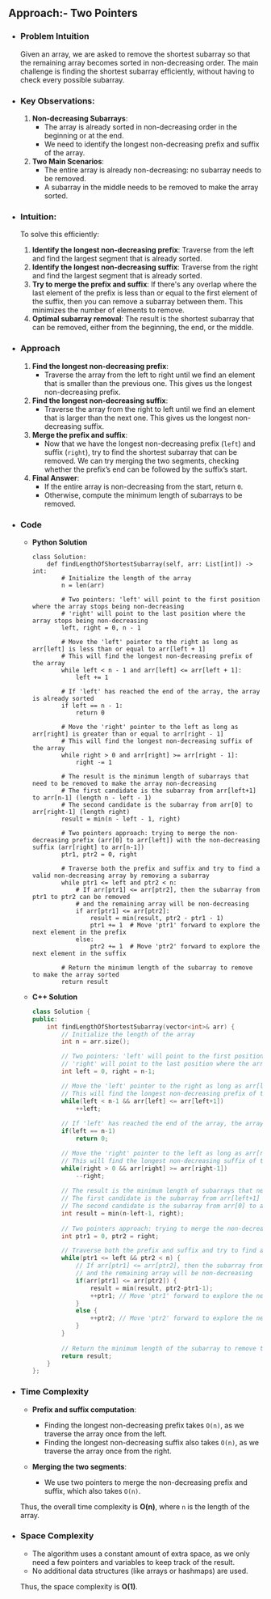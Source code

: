 ## Approach:- Two Pointers

- ### Problem Intuition
    Given an array, we are asked to remove the shortest subarray so that the remaining array becomes sorted in non-decreasing order. The main challenge is finding the shortest subarray efficiently, without having to check every possible subarray.

- ### Key Observations:
    1. **Non-decreasing Subarrays**: 
        - The array is already sorted in non-decreasing order in the beginning or at the end.
        - We need to identify the longest non-decreasing prefix and suffix of the array. 
    2. **Two Main Scenarios**:
        - The entire array is already non-decreasing: no subarray needs to be removed.
        - A subarray in the middle needs to be removed to make the array sorted.

- ### Intuition:
    To solve this efficiently:
    1. **Identify the longest non-decreasing prefix**: Traverse from the left and find the largest segment that is already sorted.
    2. **Identify the longest non-decreasing suffix**: Traverse from the right and find the largest segment that is already sorted.
    3. **Try to merge the prefix and suffix**: If there's any overlap where the last element of the prefix is less than or equal to the first element of the suffix, then you can remove a subarray between them. This minimizes the number of elements to remove.
    4. **Optimal subarray removal**: The result is the shortest subarray that can be removed, either from the beginning, the end, or the middle.

- ### Approach
    1. **Find the longest non-decreasing prefix**:
        - Traverse the array from the left to right until we find an element that is smaller than the previous one. This gives us the longest non-decreasing prefix.   
    2. **Find the longest non-decreasing suffix**:
        - Traverse the array from the right to left until we find an element that is larger than the next one. This gives us the longest non-decreasing suffix.
    3. **Merge the prefix and suffix**:
        - Now that we have the longest non-decreasing prefix (`left`) and suffix (`right`), try to find the shortest subarray that can be removed. We can try merging the two segments, checking whether the prefix’s end can be followed by the suffix’s start.
    4. **Final Answer**:
        - If the entire array is non-decreasing from the start, return `0`.
        - Otherwise, compute the minimum length of subarrays to be removed.

- ### Code
    - **Python Solution**

        ```python3 []
        class Solution:
            def findLengthOfShortestSubarray(self, arr: List[int]) -> int:
                # Initialize the length of the array
                n = len(arr)
                
                # Two pointers: 'left' will point to the first position where the array stops being non-decreasing
                # 'right' will point to the last position where the array stops being non-decreasing
                left, right = 0, n - 1

                # Move the 'left' pointer to the right as long as arr[left] is less than or equal to arr[left + 1]
                # This will find the longest non-decreasing prefix of the array
                while left < n - 1 and arr[left] <= arr[left + 1]:
                    left += 1
                
                # If 'left' has reached the end of the array, the array is already sorted
                if left == n - 1: 
                    return 0
                
                # Move the 'right' pointer to the left as long as arr[right] is greater than or equal to arr[right - 1]
                # This will find the longest non-decreasing suffix of the array
                while right > 0 and arr[right] >= arr[right - 1]:
                    right -= 1

                # The result is the minimum length of subarrays that need to be removed to make the array non-decreasing
                # The first candidate is the subarray from arr[left+1] to arr[n-1] (length n - left - 1)
                # The second candidate is the subarray from arr[0] to arr[right-1] (length right)
                result = min(n - left - 1, right)
                
                # Two pointers approach: trying to merge the non-decreasing prefix (arr[0] to arr[left]) with the non-decreasing suffix (arr[right] to arr[n-1])
                ptr1, ptr2 = 0, right

                # Traverse both the prefix and suffix and try to find a valid non-decreasing array by removing a subarray
                while ptr1 <= left and ptr2 < n:
                    # If arr[ptr1] <= arr[ptr2], then the subarray from ptr1 to ptr2 can be removed
                    # and the remaining array will be non-decreasing
                    if arr[ptr1] <= arr[ptr2]:
                        result = min(result, ptr2 - ptr1 - 1)
                        ptr1 += 1  # Move 'ptr1' forward to explore the next element in the prefix
                    else:
                        ptr2 += 1  # Move 'ptr2' forward to explore the next element in the suffix
                
                # Return the minimum length of the subarray to remove to make the array sorted
                return result
        ```
    
    - **C++ Solution**

        ```cpp []
        class Solution {
        public:
            int findLengthOfShortestSubarray(vector<int>& arr) {
                // Initialize the length of the array
                int n = arr.size();

                // Two pointers: 'left' will point to the first position where the array stops being non-decreasing
                // 'right' will point to the last position where the array stops being non-decreasing
                int left = 0, right = n-1;

                // Move the 'left' pointer to the right as long as arr[left] is less than or equal to arr[left + 1]
                // This will find the longest non-decreasing prefix of the array
                while(left < n-1 && arr[left] <= arr[left+1])
                    ++left;
                
                // If 'left' has reached the end of the array, the array is already sorted
                if(left == n-1) 
                    return 0;

                // Move the 'right' pointer to the left as long as arr[right] is greater than or equal to arr[right - 1]
                // This will find the longest non-decreasing suffix of the array
                while(right > 0 && arr[right] >= arr[right-1])
                    --right;
                
                // The result is the minimum length of subarrays that need to be removed to make the array non-decreasing
                // The first candidate is the subarray from arr[left+1] to arr[n-1] (length n - left - 1)
                // The second candidate is the subarray from arr[0] to arr[right-1] (length right)
                int result = min(n-left-1, right);
                
                // Two pointers approach: trying to merge the non-decreasing prefix (arr[0] to arr[left]) with the non-decreasing suffix (arr[right] to arr[n-1])
                int ptr1 = 0, ptr2 = right;

                // Traverse both the prefix and suffix and try to find a valid non-decreasing array by removing a subarray
                while(ptr1 <= left && ptr2 < n) {
                    // If arr[ptr1] <= arr[ptr2], then the subarray from ptr1 to ptr2 can be removed
                    // and the remaining array will be non-decreasing
                    if(arr[ptr1] <= arr[ptr2]) {
                        result = min(result, ptr2-ptr1-1);
                        ++ptr1; // Move 'ptr1' forward to explore the next element in the prefix
                    }
                    else {
                        ++ptr2; // Move 'ptr2' forward to explore the next element in the suffix
                    }
                }
                
                // Return the minimum length of the subarray to remove to make the array sorted
                return result;
            }
        };
        ```

- ### Time Complexity
    - **Prefix and suffix computation**: 
        - Finding the longest non-decreasing prefix takes `O(n)`, as we traverse the array once from the left.
        - Finding the longest non-decreasing suffix also takes `O(n)`, as we traverse the array once from the right.
    
    - **Merging the two segments**:
        - We use two pointers to merge the non-decreasing prefix and suffix, which also takes `O(n)`.

    Thus, the overall time complexity is **O(n)**, where `n` is the length of the array.

- ### Space Complexity
    - The algorithm uses a constant amount of extra space, as we only need a few pointers and variables to keep track of the result.
    - No additional data structures (like arrays or hashmaps) are used.

    Thus, the space complexity is **O(1)**.